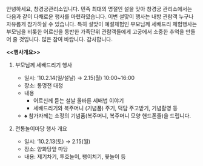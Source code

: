 안녕하세요, 창경궁관리소입니다. 민족 최대의 명절인 설을 맞아 창경궁 관리소에서는 다음과 같이 다채로운 행사를 마련하였습니다. 이번 설맞이 행사는 내방 관람객 누구나 자유롭게 참가하실 수 있습니다. 특히 설맞이 예절체험인 부모님께 세배드리 체험행사는 부모님을 비롯한 어르신을 동반한 가족단위 관람객들에게 고궁에서 소중한 추억을 만들어 줄 것입니다. 많은 참여 바랍니다. 감사합니다.

**<<행사개요>>**

1. 부모님께 세배드리기 행사
   - 일시: ‘10.2.14(일/설날) → 2.15(월) 10:00~16:00
   - 장소: 통명전 대청
   - 내용
     - 어르신께 듣는 설날 올바른 세배법 이야기
     - 세배드리기와 복주머니 (기념품) 주기, 덕담 주고받기, 기념촬영 등
   - ♠ 참가자께는 소정의 기념품(복주머니, 복주머니 모양 핸드폰줄)을 드립니다.

2. 전통놀이마당 행사 개요
   - 일시: ‘10.2.13(토) → 2.15(월)
   - 장소: 양화당앞 마당
   - 내용: 제기차기, 투호놀이, 팽이치기, 윷놀이 등
